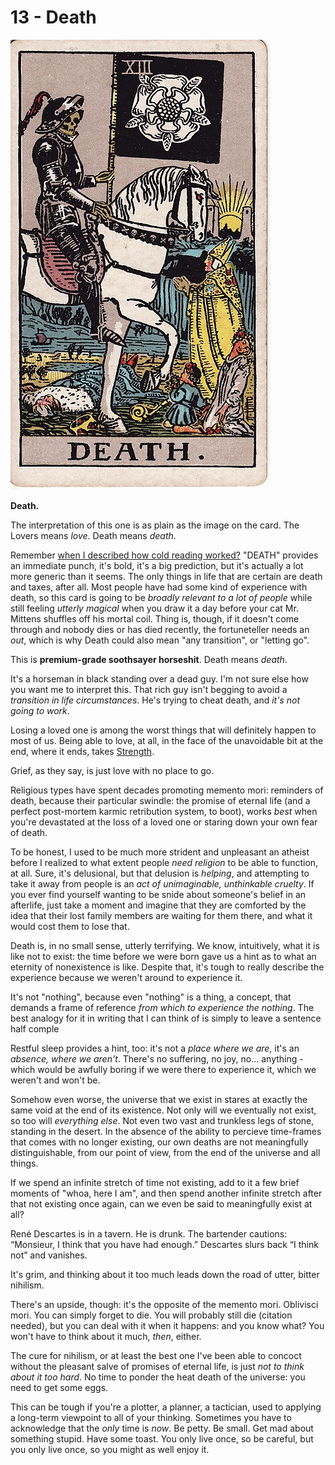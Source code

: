 # 13 - Death

![death](../../images/tarot/13-death.jpg)

**Death.**

The interpretation of this one is as plain as the image on the card.
The Lovers means _love_. Death means _death_.

Remember [when I described how cold reading worked?](../card_index.md)
"DEATH" provides an immediate punch, it's bold, it's a big prediction,
but it's actually a lot more generic than it seems. The only things in life that are certain
are death and taxes, after all. Most people have had some kind of experience with death,
so this card is going to be _broadly relevant to a lot of people_ while still feeling
_utterly magical_ when you draw it a day before your cat Mr. Mittens shuffles off his mortal coil.
 Thing is, though, if it doesn't come through and nobody dies
or has died recently, the fortuneteller needs an _out_,
which is why Death could also mean "any transition", or "letting go".

This is **premium-grade soothsayer horseshit**. Death means _death_.

It's a horseman in black standing over a dead guy. I'm not sure else how you want me to interpret this.
That rich guy isn't begging to avoid a _transition in life circumstances_. He's trying to cheat death,
and _it's not going to work_.

Losing a loved one is among the worst things that will definitely happen to most of us.
Being able to love, at all, in the face of the unavoidable bit at the end, where it ends,
takes [Strength](./8_strength.md).

Grief, as they say, is just love with no place to go.

Religious types have spent decades promoting memento mori: reminders of death,
because their particular swindle: the promise of eternal life
(and a perfect post-mortem karmic retribution system, to boot),
works _best_ when you're devastated at the loss of a loved one or
staring down your own fear of death.

To be honest, I used to be much more strident and unpleasant an atheist
before I realized to what extent people _need religion_ to be able to function,
at all. Sure, it's delusional, but that delusion is _helping_, and attempting
to take it away from people is an _act of unimaginable, unthinkable cruelty_.
If you ever find yourself wanting to be snide about someone's belief in an
afterlife, just take a moment and imagine that they are comforted by the idea
 that their lost family members are waiting for them there, and what it would cost them to lose that.

Death is, in no small sense, utterly terrifying. We know, intuitively,
 what it is like not to exist: the time before we were born gave us a hint as to what
 an eternity of nonexistence is like. Despite that, it's tough to really describe
 the experience because we weren't around to experience it.

It's not "nothing", because even "nothing" is a thing, a concept, that demands a frame of reference
_from which to experience the nothing_. The best analogy for it in writing that I can think of
is simply to leave a sentence half comple

Restful sleep provides a hint, too: it's not
a _place where we are_, it's an _absence, where we aren't_. There's no suffering, no
joy, no... anything - which would be awfully boring if we were there to experience it,
which we weren't and won't be.

Somehow even worse, the universe that we exist in stares at exactly the same void at the
end of its existence. Not only will we eventually not exist, so too will _everything else_.
Not even two vast and trunkless legs of stone, standing in the desert.
In the absence of the ability to percieve time-frames that comes with no longer existing,
our own deaths are not meaningfully distinguishable, from our point of view,
from the end of the universe and all things.

If we spend an infinite stretch of time not existing, add to it a few brief moments of "whoa, here I am", and
then spend another infinite stretch after that not existing once again, can we even be said
to meaningfully exist at all?

René Descartes is in a tavern. He is drunk. The bartender cautions: “Monsieur, I think that you have had enough.”
Descartes slurs back “I think not” and vanishes.

It's grim, and thinking about it too much leads down the road of utter, bitter nihilism.

There's an upside, though: it's the opposite of the memento mori. Oblivisci mori. You can
simply forget to die. You will probably still die (citation needed), but you can deal with it when it happens:
and you know what? You won't have to think about it much, _then_, either.

The cure for nihilism, or at least the best one I've been able to concoct without
the pleasant salve of promises of eternal life, is just _not to think about it too hard_.
No time to ponder the heat death of the universe: you need to get some eggs.

This can be tough if you're a plotter, a planner, a tactician,
used to applying a long-term viewpoint to all of your thinking. Sometimes you have
to acknowledge that the _only_ time is _now_. Be petty. Be small. Get mad about something stupid.
Have some toast. You only live once, so be careful, but you only live once, so you might
as well enjoy it.
